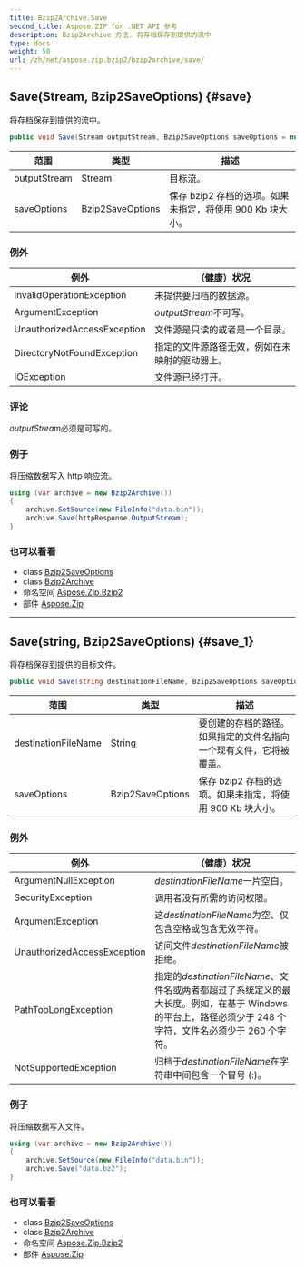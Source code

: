 ```yaml
---
title: Bzip2Archive.Save
second_title: Aspose.ZIP for .NET API 参考
description: Bzip2Archive 方法. 将存档保存到提供的流中
type: docs
weight: 50
url: /zh/net/aspose.zip.bzip2/bzip2archive/save/
---
```

## Save(Stream, Bzip2SaveOptions) {#save}

将存档保存到提供的流中。

```csharp
public void Save(Stream outputStream, Bzip2SaveOptions saveOptions = null)
```

| 范围 | 类型 | 描述 |
| --- | --- | --- |
| outputStream | Stream | 目标流。 |
| saveOptions | Bzip2SaveOptions | 保存 bzip2 存档的选项。如果未指定，将使用 900 Kb 块大小。 |

### 例外

| 例外 | （健康）状况 |
| --- | --- |
| InvalidOperationException | 未提供要归档的数据源。 |
| ArgumentException | *outputStream*不可写。 |
| UnauthorizedAccessException | 文件源是只读的或者是一个目录。 |
| DirectoryNotFoundException | 指定的文件源路径无效，例如在未映射的驱动器上。 |
| IOException | 文件源已经打开。 |

### 评论

*outputStream*必须是可写的。

### 例子

将压缩数据写入 http 响应流。

```csharp
using (var archive = new Bzip2Archive()) 
{
    archive.SetSource(new FileInfo("data.bin"));
    archive.Save(httpResponse.OutputStream);
}
```

### 也可以看看

* class [Bzip2SaveOptions](../../bzip2saveoptions/)
* class [Bzip2Archive](../)
* 命名空间 [Aspose.Zip.Bzip2](../../bzip2archive/)
* 部件 [Aspose.Zip](../../../)

---

## Save(string, Bzip2SaveOptions) {#save_1}

将存档保存到提供的目标文件。

```csharp
public void Save(string destinationFileName, Bzip2SaveOptions saveOptions = null)
```

| 范围 | 类型 | 描述 |
| --- | --- | --- |
| destinationFileName | String | 要创建的存档的路径。如果指定的文件名指向一个现有文件，它将被覆盖。 |
| saveOptions | Bzip2SaveOptions | 保存 bzip2 存档的选项。如果未指定，将使用 900 Kb 块大小。 |

### 例外

| 例外 | （健康）状况 |
| --- | --- |
| ArgumentNullException | *destinationFileName*一片空白。 |
| SecurityException | 调用者没有所需的访问权限。 |
| ArgumentException | 这*destinationFileName*为空、仅包含空格或包含无效字符。 |
| UnauthorizedAccessException | 访问文件*destinationFileName*被拒绝。 |
| PathTooLongException | 指定的*destinationFileName*、文件名或两者都超过了系统定义的最大长度。例如，在基于 Windows 的平台上，路径必须少于 248 个字符，文件名必须少于 260 个字符。 |
| NotSupportedException | 归档于*destinationFileName*在字符串中间包含一个冒号 (:)。 |

### 例子

将压缩数据写入文件。

```csharp
using (var archive = new Bzip2Archive()) 
{
    archive.SetSource(new FileInfo("data.bin"));
    archive.Save("data.bz2");
}
```

### 也可以看看

* class [Bzip2SaveOptions](../../bzip2saveoptions/)
* class [Bzip2Archive](../)
* 命名空间 [Aspose.Zip.Bzip2](../../bzip2archive/)
* 部件 [Aspose.Zip](../../../)


